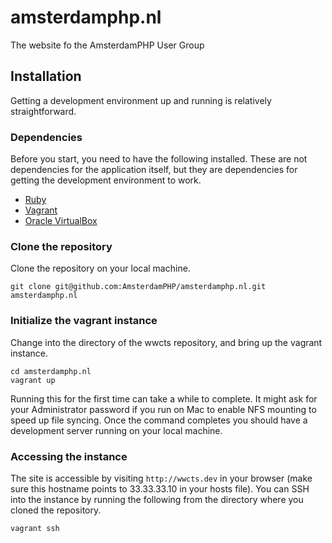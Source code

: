 amsterdamphp.nl
===============

The website fo the AmsterdamPHP User Group

Installation
------------

Getting a development environment up and running is relatively straightforward.

### Dependencies

Before you start, you need to have the following installed. These are not dependencies for the application itself, but they are dependencies for getting the development environment to work.

* [Ruby](http://www.ruby-lang.org/en/downloads/)
* [Vagrant](http://downloads.vagrantup.com/)
* [Oracle VirtualBox](https://www.virtualbox.org/wiki/Downloads)

### Clone the repository

Clone the repository on your local machine.

    git clone git@github.com:AmsterdamPHP/amsterdamphp.nl.git amsterdamphp.nl

### Initialize the vagrant instance

Change into the directory of the wwcts repository, and bring up the vagrant instance.

    cd amsterdamphp.nl
    vagrant up

Running this for the first time can take a while to complete. It might ask for your Administrator password if you run on Mac to enable NFS mounting to speed up file syncing. Once the command completes you should have a development server running on your local machine.

### Accessing the instance

The site is accessible by visiting `http://wwcts.dev` in your browser (make sure this hostname points to 33.33.33.10 in your hosts file). You can SSH into the instance by running the following from the directory where you cloned the repository.

    vagrant ssh


